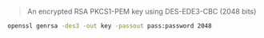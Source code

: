 > An encrypted RSA PKCS1-PEM key using DES-EDE3-CBC (2048 bits)

```sh
openssl genrsa -des3 -out key -passout pass:password 2048
```
